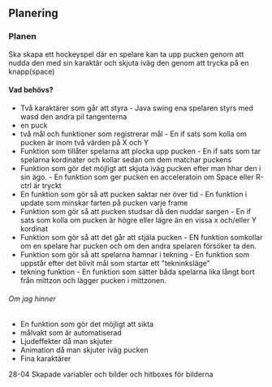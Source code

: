 ## Planering


### Planen
Ska skapa ett hockeyspel där en spelare kan ta upp pucken genom att nudda den med sin karaktär och 
skjuta iväg den genom att trycka på en knapp(space)

#### Vad behövs?
* Två karaktärer som går att styra - Java swing ena spelaren styrs med wasd den andra pil tangenterna
* en puck 
* två mål och funktioner som registrerar mål - En if sats som kolla om pucken är inom två värden på X och Y
* Funktion som tillåter spelarna att plocka upp pucken - En if sats som tar spelarna kordinater och kollar sedan om dem matchar puckens
* Funktion som gör det möjligt att skjuta iväg pucken efter man hhar den i sin ägo. - En funktion som ger pucken en acceleratoin om Space eller R-ctrl är tryckt
* En funktion som gör så att pucken saktar ner över tid - En funktion i update som minskar farten på pucken varje frame
* Funktion som gör så att pucken studsar då den nuddar sargen - En if sats som kolla om pucken är högre eller lägre än en vissa x och/eller Y kordinat
* Funktion som gör så att det går att stjäla pucken - EN funktion somkollar om en spelare har pucken och om den andra spelaren försöker ta den.
* Funktion som gör så att spelarna hamnar i tekning - En funktion som uppstår efter det blivit mål som startar ett "tekninksläge"
* tekning funktion - En funktion som sätter båda spelarna lika långt bort från mittzon och lägger pucken i mittzonen.

###### Om jag hinner
* En funktion som gör det möjligt att sikta
* målvakt som är automatiserad
* Ljudeffekter då man skjuter
* Animation då man skjuter iväg pucken
* Fina karaktärer

28-04
Skapade variabler och bilder och hitboxes för bilderna
